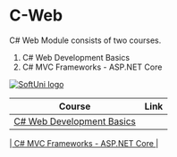 # C-Web
C# Web Module consists of two courses.

1. C# Web Development Basics
2. C# MVC Frameworks - ASP.NET Core

<a href="https://softuni.bg/trainings/courses" rel="Courses">  ![SoftUni logo][logo] <a/>

|**Course**|**Link**| 
|---|---|
|<a href="https://softuni.bg/trainings/2086/csharp-web-development-basics-september-2018" > C# Web Development Basics </a> |

|<a href="https://softuni.bg/trainings/2197/csharp-mvc-frameworks-asp-net-core-november-2018" > C# MVC Frameworks - ASP.NET Core </a> |


[logo]: http://innovationstarterbox.bg/wp-content/uploads/2016/05/Softuni_logo_trasparent.png "Logo Title Text 2"
